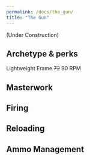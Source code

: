 ```yaml
---
permalink: /docs/the_gun/
title: "The Gun"
---
```


(Under Construction)

## Archetype & perks

Lightweight Frame
~~72~~ 90 RPM

## Masterwork

## Firing

## Reloading

## Ammo Management

